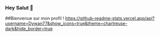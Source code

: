 ### Hey Salut 👋

##Bienvenue sur mon profil !
https://github-readme-stats.vercel.app/api?username=Dywan77&show_icons=true&theme=chartreuse-dark&hide_border=true

<!--
**Dywan77/Dywan77** is a ✨ _special_ ✨ repository because its `README.md` (this file) appears on your GitHub profile.

Here are some ideas to get you started:

- 🔭 I’m currently working on ...
- 🌱 I’m currently learning ...
- 👯 I’m looking to collaborate on ...
- 🤔 I’m looking for help with ...
- 💬 Ask me about ...
- 📫 How to reach me: ...
- 😄 Pronouns: ...
- ⚡ Fun fact: ...
-->

